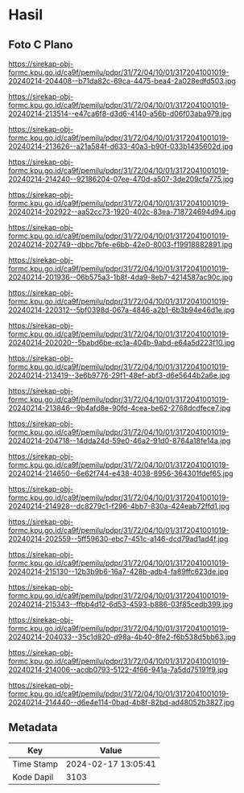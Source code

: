 # Hasil

## Foto C Plano

https://sirekap-obj-formc.kpu.go.id/ca9f/pemilu/pdpr/31/72/04/10/01/3172041001019-20240214-204408--b71da82c-69ca-4475-bea4-2a028edfd503.jpg

https://sirekap-obj-formc.kpu.go.id/ca9f/pemilu/pdpr/31/72/04/10/01/3172041001019-20240214-213514--e47ca6f8-d3d6-4140-a56b-d06f03aba979.jpg

https://sirekap-obj-formc.kpu.go.id/ca9f/pemilu/pdpr/31/72/04/10/01/3172041001019-20240214-213626--a21a584f-d633-40a3-b90f-033b1435602d.jpg

https://sirekap-obj-formc.kpu.go.id/ca9f/pemilu/pdpr/31/72/04/10/01/3172041001019-20240214-214240--92186204-07ee-470d-a507-3de209cfa775.jpg

https://sirekap-obj-formc.kpu.go.id/ca9f/pemilu/pdpr/31/72/04/10/01/3172041001019-20240214-202922--aa52cc73-1920-402c-83ea-718724694d94.jpg

https://sirekap-obj-formc.kpu.go.id/ca9f/pemilu/pdpr/31/72/04/10/01/3172041001019-20240214-202749--dbbc7bfe-e6bb-42e0-8003-f19918882891.jpg

https://sirekap-obj-formc.kpu.go.id/ca9f/pemilu/pdpr/31/72/04/10/01/3172041001019-20240214-201936--06b575a3-1b8f-4da9-8eb7-4214587ac90c.jpg

https://sirekap-obj-formc.kpu.go.id/ca9f/pemilu/pdpr/31/72/04/10/01/3172041001019-20240214-220312--5bf0398d-067a-4846-a2b1-6b3b94e46d1e.jpg

https://sirekap-obj-formc.kpu.go.id/ca9f/pemilu/pdpr/31/72/04/10/01/3172041001019-20240214-202020--5babd6be-ec1a-404b-9abd-e64a5d223f10.jpg

https://sirekap-obj-formc.kpu.go.id/ca9f/pemilu/pdpr/31/72/04/10/01/3172041001019-20240214-213419--3e6b9776-29f1-48ef-abf3-d6e5644b2a6e.jpg

https://sirekap-obj-formc.kpu.go.id/ca9f/pemilu/pdpr/31/72/04/10/01/3172041001019-20240214-213846--9b4afd8e-90fd-4cea-be62-2768dcdfece7.jpg

https://sirekap-obj-formc.kpu.go.id/ca9f/pemilu/pdpr/31/72/04/10/01/3172041001019-20240214-204718--14dda24d-59e0-46a2-91d0-8764a18fe14a.jpg

https://sirekap-obj-formc.kpu.go.id/ca9f/pemilu/pdpr/31/72/04/10/01/3172041001019-20240214-214650--6e62f744-e438-4038-8956-364301fdef65.jpg

https://sirekap-obj-formc.kpu.go.id/ca9f/pemilu/pdpr/31/72/04/10/01/3172041001019-20240214-214928--dc8279c1-f296-4bb7-830a-424eab72ffd1.jpg

https://sirekap-obj-formc.kpu.go.id/ca9f/pemilu/pdpr/31/72/04/10/01/3172041001019-20240214-202559--5ff59630-ebc7-451c-a146-dcd79ad1ad4f.jpg

https://sirekap-obj-formc.kpu.go.id/ca9f/pemilu/pdpr/31/72/04/10/01/3172041001019-20240214-215130--12b3b9b6-16a7-428b-adb4-fa89ffc623de.jpg

https://sirekap-obj-formc.kpu.go.id/ca9f/pemilu/pdpr/31/72/04/10/01/3172041001019-20240214-215343--ffbb4d12-6d53-4593-b886-03f85cedb399.jpg

https://sirekap-obj-formc.kpu.go.id/ca9f/pemilu/pdpr/31/72/04/10/01/3172041001019-20240214-204033--35c1d820-d98a-4b40-8fe2-f6b538d5bb63.jpg

https://sirekap-obj-formc.kpu.go.id/ca9f/pemilu/pdpr/31/72/04/10/01/3172041001019-20240214-214006--acdb0793-5122-4f66-941a-7a5dd75191f9.jpg

https://sirekap-obj-formc.kpu.go.id/ca9f/pemilu/pdpr/31/72/04/10/01/3172041001019-20240214-214440--d6e4e114-0bad-4b8f-82bd-ad48052b3827.jpg


## Metadata

| Key        | Value               |
| ---------- | ------------------- |
| Time Stamp | 2024-02-17 13:05:41 |
| Kode Dapil | 3103                |



